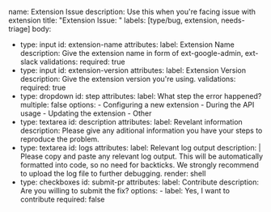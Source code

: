 name: Extension Issue
description: Use this when you're facing issue with extension
title: "Extension Issue: "
labels: [type/bug, extension, needs-triage]
body:

- type: input
  id: extension-name
  attributes:
  label: Extension Name
  description: Give the extension name in form of ext-google-admin, ext-slack
  validations:
  required: true
- type: input
  id: extension-version
  attributes:
  label: Extension Version
  description: Give the extension version you're using.
  validations:
  required: true
- type: dropdown
  id: step
  attributes:
  label: What step the error happened?
  multiple: false
  options: - Configuring a new extension - During the API usage - Updating the extension - Other
- type: textarea
  id: description
  attributes:
  label: Revelant information
  description: Please give any aditional information you have your steps to reproduce the problem.
- type: textarea
  id: logs
  attributes:
  label: Relevant log output
  description: |
  Please copy and paste any relevant log output.
  This will be automatically formatted into code, so no need for backticks.
  We strongly recommend to upload the log file to further debugging.
  render: shell
- type: checkboxes
  id: submit-pr
  attributes:
  label: Contribute
  description: Are you willing to submit the fix?
  options: - label: Yes, I want to contribute
  required: false
